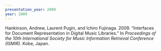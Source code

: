 ```yaml
---
presentation_year: 2009
year: 2009
---
```


Hankinson, Andrew, Laurent Pugin, and Ichiro Fujinaga. 2009. “Interfaces for Document Representation in Digital Music Libraries.” In <i>Proceedings of the 10th International Society for Music Information Retrieval Conference (ISMIR)</i>. Kobe, Japan.
